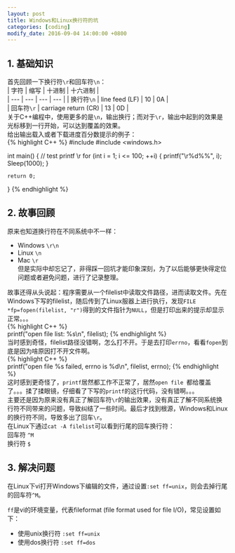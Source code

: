 ```yaml
---
layout: post
title: Windows和Linux换行符的坑
categories: [coding]
modify_date: 2016-09-04 14:00:00 +0800
---
```


## 1. 基础知识
首先回顾一下换行符`\r`和回车符`\n`：  
| 字符 | 缩写 | 十进制 | 十六进制 |  
| --- | --- | --- | --- |
| 换行符`\n` | line feed (LF) | 10 | 0A |  
| 回车符`\r` | carriage return (CR) | 13 | 0D |  
关于C++编程中，使用更多的是`\n`，输出换行；而对于`\r`，输出中起到的效果是光标移到一行开始，可以达到覆盖的效果。  
给出输出载入或者下载进度百分数提示的例子：  
{% highlight C++ %}
#include <iostream>
#include <windows.h>

int main()
{
	// test printf \r
	for (int i = 1; i <= 100; ++i)
	{
		printf("\r%d%%", i);
		Sleep(1000);
	}

	return 0;
}
{% endhighlight %}

## 2. 故事回顾
原来也知道换行符在不同系统中不一样：  
* Windows `\r\n`
* Linux `\n`
* Mac `\r`  
但是实际中却忘记了，非得踩一回坑才能印象深刻，为了以后能够更快得定位问题或者避免问题，进行了记录整理。

故事还得从头说起：程序需要从一个filelist中读取文件路径，进而读取文件。先在Windows下写的filelist，随后传到了Linux服器上进行执行，发现`FILE *fp=fopen(filelist, "r")`得到的文件指针为`NULL`，但是打印出来的提示却显示正常。。。  
{% highlight C++ %}  
printf("open file list: %s\n", filelist);
{% endhighlight %}  
当时感到奇怪，filelist路径没错啊，怎么打不开。于是去打印`errno`，看看`fopen`到底是因为啥原因打不开文件啊。  
{% highlight C++ %}  
printf("open file %s failed, errno is %d\n", filelist, errno);
{% endhighlight %}  
这时感到更奇怪了，`printf`居然都工作不正常了，居然`open file `都给覆盖了。。。揉了揉眼镜，仔细看了下写的`printf`的这行代码，没有错啊。。。  
主要还是因为原来没有真正了解回车符`\r`的输出效果，没有真正了解不同系统换行符不同带来的问题，导致纠结了一些时间。最后才找到根源，Windows和Linux的换行符不同，导致多出了回车`\r`。  
在Linux下通过`cat -A filelist`可以看到行尾的回车换行符：  
回车符 `^M`  
换行符 `$`

## 3. 解决问题
在Linux下vi打开Windows下编辑的文件，通过设置`:set ff=unix`，则会去掉行尾的回车符`^M`。  

`ff`是vi的环境变量，代表fileformat (file format used for file I/O)，常见设置如下：  
* 使用unix换行符 `:set ff=unix`  
* 使用dos换行符 `:set ff=dos`
